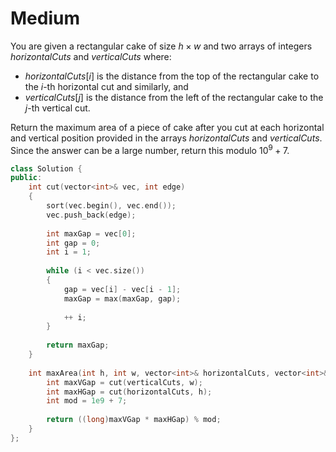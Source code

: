 # Medium

You are given a rectangular cake of size $h \times w$ and two arrays of integers $horizontalCuts$ and $verticalCuts$ where:

- $horizontalCuts[i]$ is the distance from the top of the rectangular cake to the $i$-th horizontal cut and similarly, and
- $verticalCuts[j]$ is the distance from the left of the rectangular cake to the $j$-th vertical cut.

Return the maximum area of a piece of cake after you cut at each horizontal and vertical position provided in the arrays $horizontalCuts$ and $verticalCuts$. Since the answer can be a large number, return this modulo $10^9 + 7$.

```cpp
class Solution {
public:
    int cut(vector<int>& vec, int edge)
    {
        sort(vec.begin(), vec.end());
        vec.push_back(edge);
        
        int maxGap = vec[0];
        int gap = 0;
        int i = 1;
        
        while (i < vec.size())
        {
            gap = vec[i] - vec[i - 1];
            maxGap = max(maxGap, gap);
            
            ++ i;
        }
        
        return maxGap;
    }
    
    int maxArea(int h, int w, vector<int>& horizontalCuts, vector<int>& verticalCuts) {
        int maxVGap = cut(verticalCuts, w);
        int maxHGap = cut(horizontalCuts, h);
        int mod = 1e9 + 7;
        
        return ((long)maxVGap * maxHGap) % mod;
    }
};
```
